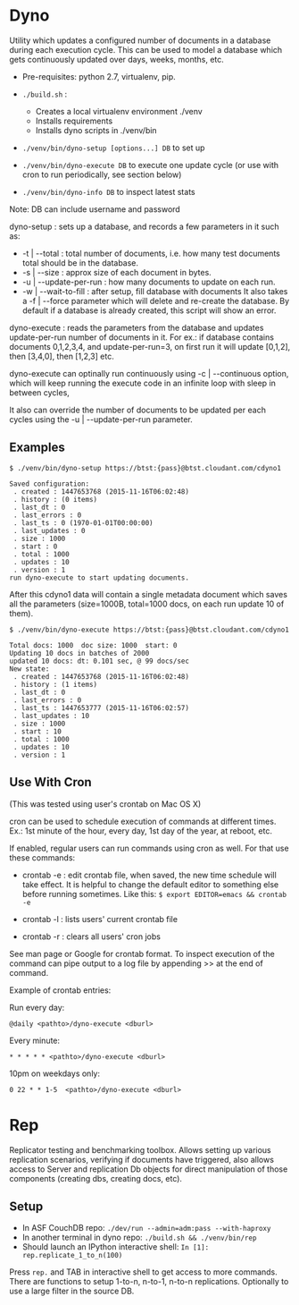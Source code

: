 Dyno
====

Utility which updates a configured number of documents in a database
during each execution cycle. This can be used to model a database
which gets continuously updated over days, weeks, months, etc.

 * Pre-requisites: python 2.7, virtualenv, pip.

 * `./build.sh` :
   - Creates a local virtualenv environment ./venv
   - Installs requirements
   - Installs dyno scripts in ./venv/bin

 * `./venv/bin/dyno-setup [options...] DB` to set up

 * `./venv/bin/dyno-execute DB` to execute one update cycle
   (or use with cron to run periodically, see section below)

 * `./venv/bin/dyno-info DB` to inspect latest stats

Note: DB can include username and password

dyno-setup : sets up a database, and records a few
parameters in it such as:

  * -t | --total : total number of documents, i.e. how many test
        documents total should be in the database.
  * -s | --size : approx size of each document in bytes.
  * -u | --update-per-run : how many documents to update on each run.
  * -w | --wait-to-fill : after setup, fill database with documents
It also takes a -f | --force parameter which will delete and
re-create the database. By default if a database is already created,
this script will show an error.

dyno-execute : reads the parameters from the database and
updates update-per-run number of documents in it. For ex.: if
database contains documents 0,1,2,3,4, and update-per-run=3,
on first run it will update [0,1,2], then [3,4,0], then [1,2,3] etc.

dyno-execute can optinally run continuously using
-c | --continuous <seconds> option, which will keep running the
execute code in an infinite loop with <seconds> sleep in between cycles,

It also can override the number of documents to be updated per each
cycles using the -u | --update-per-run parameter.


Examples
--------

```
$ ./venv/bin/dyno-setup https://btst:{pass}@btst.cloudant.com/cdyno1
```

```
Saved configuration:
 . created : 1447653768 (2015-11-16T06:02:48)
 . history : (0 items)
 . last_dt : 0
 . last_errors : 0
 . last_ts : 0 (1970-01-01T00:00:00)
 . last_updates : 0
 . size : 1000
 . start : 0
 . total : 1000
 . updates : 10
 . version : 1
run dyno-execute to start updating documents.
```

After this cdyno1 data will contain a single metadata document which
saves all the parameters (size=1000B, total=1000 docs, on each run
update 10 of them).


```
$ ./venv/bin/dyno-execute https://btst:{pass}@btst.cloudant.com/cdyno1
```

```
Total docs: 1000  doc size: 1000  start: 0
Updating 10 docs in batches of 2000
updated 10 docs: dt: 0.101 sec, @ 99 docs/sec
New state:
 . created : 1447653768 (2015-11-16T06:02:48)
 . history : (1 items)
 . last_dt : 0
 . last_errors : 0
 . last_ts : 1447653777 (2015-11-16T06:02:57)
 . last_updates : 10
 . size : 1000
 . start : 10
 . total : 1000
 . updates : 10
 . version : 1
```


Use With Cron
-------------

(This was tested using user's crontab on Mac OS X)

cron can be used to schedule execution of commands at different times.
Ex.: 1st minute of the hour, every day, 1st day of the year, at reboot, etc.

If enabled, regular users can run commands using cron as well. For that
use these commands:

 * crontab -e : edit crontab file, when saved, the new time schedule will
take effect. It is helpful to change the default editor to something else
before running sometimes. Like this: `$ export EDITOR=emacs && crontab -e`

 * crontab -l : lists users' current crontab file

 * crontab -r : clears all users' cron jobs

See man page or Google for crontab format. To inspect execution of the
command can pipe output to a log file by appending  >> <pathtofile>
at the end of command.

Example of crontab entries:

Run every day:

```
@daily <pathto>/dyno-execute <dburl>
```

Every minute:

```
* * * * * <pathto>/dyno-execute <dburl>
```

10pm on weekdays only:

```
0 22 * * 1-5  <pathto>/dyno-execute <dburl>
```

Rep
===

Replicator testing and benchmarking toolbox. Allows setting up various
replication scenarios, verifying if documents have triggered, also allows
access to Server and replication Db objects for direct manipulation of 
those components (creating dbs, creating docs, etc).

Setup
-----

 * In ASF CouchDB repo: `./dev/run --admin=adm:pass --with-haproxy`
 * In another terminal in dyno repo: `./build.sh && ./venv/bin/rep`
 * Should launch an IPython interactive shell: `In [1]: rep.replicate_1_to_n(100)`

Press `rep.` and TAB in interactive shell to get access to more commands. There are functions to setup 1-to-n, n-to-1, n-to-n replications. Optionally to use a large filter in the source DB.
